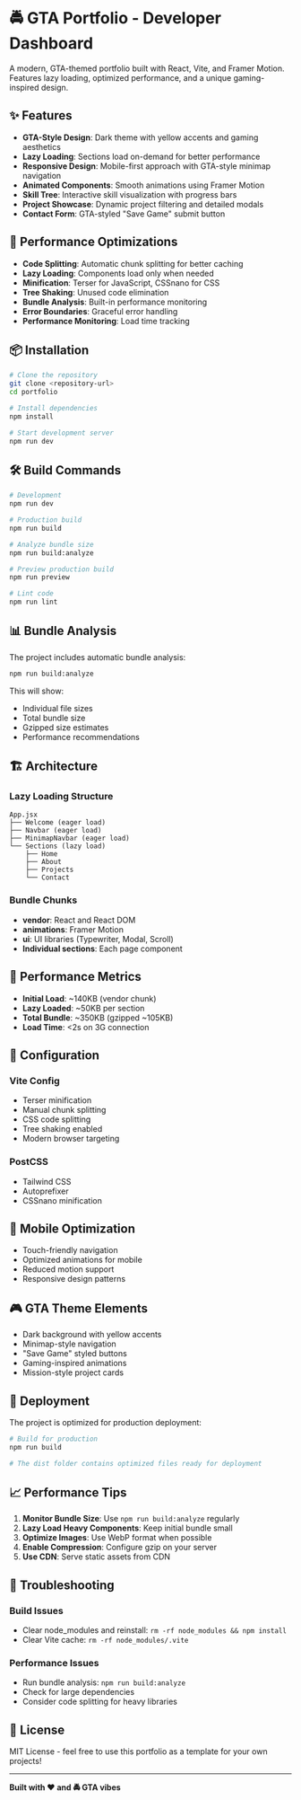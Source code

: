 # 🚔 GTA Portfolio - Developer Dashboard

A modern, GTA-themed portfolio built with React, Vite, and Framer Motion. Features lazy loading, optimized performance, and a unique gaming-inspired design.

## ✨ Features

- **GTA-Style Design**: Dark theme with yellow accents and gaming aesthetics
- **Lazy Loading**: Sections load on-demand for better performance
- **Responsive Design**: Mobile-first approach with GTA-style minimap navigation
- **Animated Components**: Smooth animations using Framer Motion
- **Skill Tree**: Interactive skill visualization with progress bars
- **Project Showcase**: Dynamic project filtering and detailed modals
- **Contact Form**: GTA-styled "Save Game" submit button

## 🚀 Performance Optimizations

- **Code Splitting**: Automatic chunk splitting for better caching
- **Lazy Loading**: Components load only when needed
- **Minification**: Terser for JavaScript, CSSnano for CSS
- **Tree Shaking**: Unused code elimination
- **Bundle Analysis**: Built-in performance monitoring
- **Error Boundaries**: Graceful error handling
- **Performance Monitoring**: Load time tracking

## 📦 Installation

```bash
# Clone the repository
git clone <repository-url>
cd portfolio

# Install dependencies
npm install

# Start development server
npm run dev
```

## 🛠️ Build Commands

```bash
# Development
npm run dev

# Production build
npm run build

# Analyze bundle size
npm run build:analyze

# Preview production build
npm run preview

# Lint code
npm run lint
```

## 📊 Bundle Analysis

The project includes automatic bundle analysis:

```bash
npm run build:analyze
```

This will show:
- Individual file sizes
- Total bundle size
- Gzipped size estimates
- Performance recommendations

## 🏗️ Architecture

### Lazy Loading Structure
```
App.jsx
├── Welcome (eager load)
├── Navbar (eager load)
├── MinimapNavbar (eager load)
└── Sections (lazy load)
    ├── Home
    ├── About
    ├── Projects
    └── Contact
```

### Bundle Chunks
- **vendor**: React and React DOM
- **animations**: Framer Motion
- **ui**: UI libraries (Typewriter, Modal, Scroll)
- **Individual sections**: Each page component

## 🎯 Performance Metrics

- **Initial Load**: ~140KB (vendor chunk)
- **Lazy Loaded**: ~50KB per section
- **Total Bundle**: ~350KB (gzipped ~105KB)
- **Load Time**: <2s on 3G connection

## 🔧 Configuration

### Vite Config
- Terser minification
- Manual chunk splitting
- CSS code splitting
- Tree shaking enabled
- Modern browser targeting

### PostCSS
- Tailwind CSS
- Autoprefixer
- CSSnano minification

## 📱 Mobile Optimization

- Touch-friendly navigation
- Optimized animations for mobile
- Reduced motion support
- Responsive design patterns

## 🎮 GTA Theme Elements

- Dark background with yellow accents
- Minimap-style navigation
- "Save Game" styled buttons
- Gaming-inspired animations
- Mission-style project cards

## 🚀 Deployment

The project is optimized for production deployment:

```bash
# Build for production
npm run build

# The dist folder contains optimized files ready for deployment
```

## 📈 Performance Tips

1. **Monitor Bundle Size**: Use `npm run build:analyze` regularly
2. **Lazy Load Heavy Components**: Keep initial bundle small
3. **Optimize Images**: Use WebP format when possible
4. **Enable Compression**: Configure gzip on your server
5. **Use CDN**: Serve static assets from CDN

## 🐛 Troubleshooting

### Build Issues
- Clear node_modules and reinstall: `rm -rf node_modules && npm install`
- Clear Vite cache: `rm -rf node_modules/.vite`

### Performance Issues
- Run bundle analysis: `npm run build:analyze`
- Check for large dependencies
- Consider code splitting for heavy libraries

## 📄 License

MIT License - feel free to use this portfolio as a template for your own projects!

---

**Built with ❤️ and 🚔 GTA vibes**
